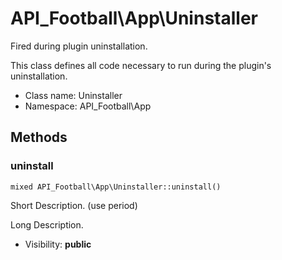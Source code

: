 API_Football\App\Uninstaller
===============

Fired during plugin uninstallation.

This class defines all code necessary to run during the plugin's uninstallation.


* Class name: Uninstaller
* Namespace: API_Football\App







Methods
-------


### uninstall

    mixed API_Football\App\Uninstaller::uninstall()

Short Description. (use period)

Long Description.

* Visibility: **public**



